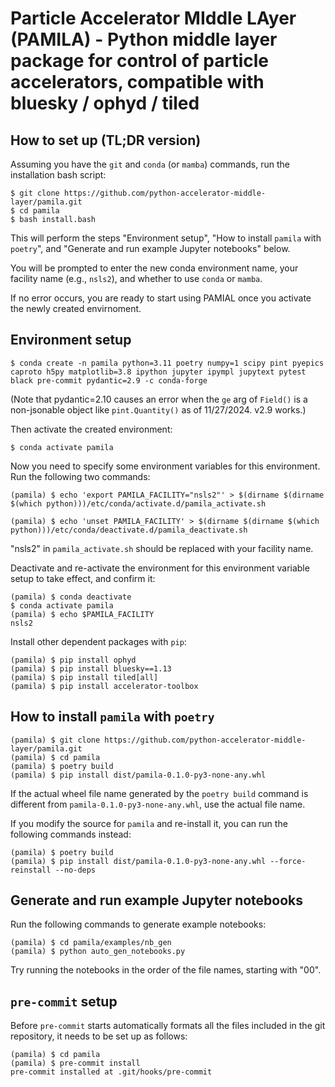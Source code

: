 # Particle Accelerator MIddle LAyer (PAMILA) - Python middle layer package for control of particle accelerators, compatible with bluesky / ophyd / tiled

## How to set up (TL;DR version)

Assuming you have the `git` and `conda` (or `mamba`) commands, run the installation bash script:

```
$ git clone https://github.com/python-accelerator-middle-layer/pamila.git
$ cd pamila
$ bash install.bash
```

This will perform the steps "Environment setup", "How to install `pamila` with `poetry`", and "Generate and run example Jupyter notebooks" below.

You will be prompted to enter the new conda environment name, your facility name (e.g., `nsls2`), and whether to use `conda` or `mamba`.

If no error occurs, you are ready to start using PAMIAL once you activate the newly created envirnoment.

## Environment setup

`$ conda create -n pamila python=3.11 poetry numpy=1 scipy pint pyepics caproto h5py matplotlib=3.8 ipython jupyter ipympl jupytext pytest black pre-commit pydantic=2.9 -c conda-forge`

(Note that pydantic=2.10 causes an error when the `ge` arg of `Field()` is a
non-jsonable object like `pint.Quantity()` as of 11/27/2024. v2.9 works.)

Then activate the created environment:

`$ conda activate pamila`

Now you need to specify some environment variables for this environment. Run
the following two commands:

```
(pamila) $ echo 'export PAMILA_FACILITY="nsls2"' > $(dirname $(dirname $(which python)))/etc/conda/activate.d/pamila_activate.sh

(pamila) $ echo 'unset PAMILA_FACILITY' > $(dirname $(dirname $(which python)))/etc/conda/deactivate.d/pamila_deactivate.sh
```

"nsls2" in `pamila_activate.sh` should be replaced with your facility name.

Deactivate and re-activate the environment for this environment variable setup
to take effect, and confirm it:

```
(pamila) $ conda deactivate
$ conda activate pamila
(pamila) $ echo $PAMILA_FACILITY
nsls2
```

Install other dependent packages with `pip`:

```
(pamila) $ pip install ophyd
(pamila) $ pip install bluesky==1.13
(pamila) $ pip install tiled[all]
(pamila) $ pip install accelerator-toolbox
```
## How to install `pamila` with `poetry`

```
(pamila) $ git clone https://github.com/python-accelerator-middle-layer/pamila.git
(pamila) $ cd pamila
(pamila) $ poetry build
(pamila) $ pip install dist/pamila-0.1.0-py3-none-any.whl
```

If the actual wheel file name generated by the `poetry build` command is
different from `pamila-0.1.0-py3-none-any.whl`, use the actual file name.

If you modify the source for `pamila` and re-install it, you can run the following
commands instead:

```
(pamila) $ poetry build
(pamila) $ pip install dist/pamila-0.1.0-py3-none-any.whl --force-reinstall --no-deps
```
## Generate and run example Jupyter notebooks

Run the following commands to generate example notebooks:
```
(pamila) $ cd pamila/examples/nb_gen
(pamila) $ python auto_gen_notebooks.py
```

Try running the notebooks in the order of the file names, starting with "00".

## `pre-commit` setup

Before `pre-commit` starts automatically formats all the files included in the
git repository, it needs to be set up as follows:

```
(pamila) $ cd pamila
(pamila) $ pre-commit install
pre-commit installed at .git/hooks/pre-commit
```
